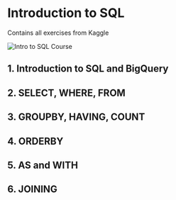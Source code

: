 # Introduction to SQL

Contains all exercises from Kaggle

![Intro to SQL Course](https://www.kaggle.com/learn/intro-to-sql)

## 1. Introduction to SQL and BigQuery

## 2. SELECT, WHERE, FROM

## 3. GROUPBY, HAVING, COUNT

## 4. ORDERBY

## 5. AS and WITH

## 6. JOINING
